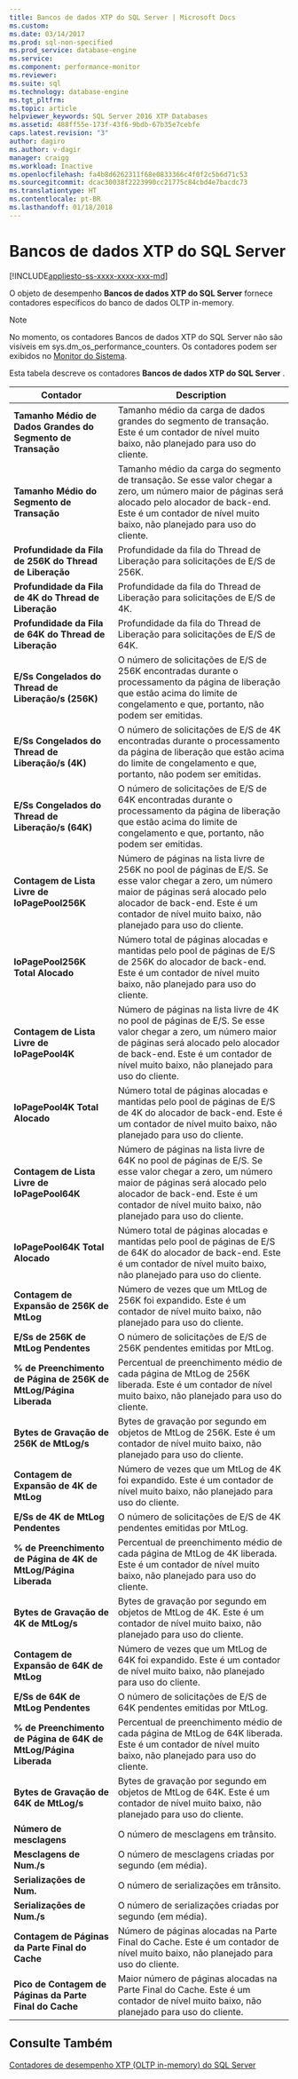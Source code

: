 ```yaml
---
title: Bancos de dados XTP do SQL Server | Microsoft Docs
ms.custom: 
ms.date: 03/14/2017
ms.prod: sql-non-specified
ms.prod_service: database-engine
ms.service: 
ms.component: performance-monitor
ms.reviewer: 
ms.suite: sql
ms.technology: database-engine
ms.tgt_pltfrm: 
ms.topic: article
helpviewer_keywords: SQL Server 2016 XTP Databases
ms.assetid: 488ff55e-173f-43f6-9bdb-67b35e7cebfe
caps.latest.revision: "3"
author: dagiro
ms.author: v-dagir
manager: craigg
ms.workload: Inactive
ms.openlocfilehash: fa4b8d6262311f68e0833366c4f0f2c5b6d71c53
ms.sourcegitcommit: dcac30038f2223990cc21775c84cbd4e7bacdc73
ms.translationtype: HT
ms.contentlocale: pt-BR
ms.lasthandoff: 01/18/2018
---
```

# <a name="sql-server-xtp-databases"></a>Bancos de dados XTP do SQL Server
[!INCLUDE[appliesto-ss-xxxx-xxxx-xxx-md](../../includes/appliesto-ss-xxxx-xxxx-xxx-md.md)]

O objeto de desempenho **Bancos de dados XTP do SQL Server** fornece contadores específicos do banco de dados OLTP in-memory.

> [!NOTE]
>  No momento, os contadores Bancos de dados XTP do SQL Server não são visíveis em sys.dm_os_performance_counters.  Os contadores podem ser exibidos no [Monitor do Sistema](../../relational-databases/performance/start-system-monitor-windows.md).

Esta tabela descreve os contadores **Bancos de dados XTP do SQL Server** .

|Contador|Description| 
|-------------|-----------------|  
|**Tamanho Médio de Dados Grandes do Segmento de Transação**|Tamanho médio da carga de dados grandes do segmento de transação. Este é um contador de nível muito baixo, não planejado para uso do cliente.|
|**Tamanho Médio do Segmento de Transação**|Tamanho médio da carga do segmento de transação. Se esse valor chegar a zero, um número maior de páginas será alocado pelo alocador de back-end. Este é um contador de nível muito baixo, não planejado para uso do cliente.|
|**Profundidade da Fila de 256K do Thread de Liberação**|Profundidade da fila do Thread de Liberação para solicitações de E/S de 256K.|
|**Profundidade da Fila de 4K do Thread de Liberação**|Profundidade da fila do Thread de Liberação para solicitações de E/S de 4K.|
|**Profundidade da Fila de 64K do Thread de Liberação**|Profundidade da fila do Thread de Liberação para solicitações de E/S de 64K.|
|**E/Ss Congelados do Thread de Liberação/s (256K)**|O número de solicitações de E/S de 256K encontradas durante o processamento da página de liberação que estão acima do limite de congelamento e que, portanto, não podem ser emitidas.|
|**E/Ss Congelados do Thread de Liberação/s (4K)**|O número de solicitações de E/S de 4K encontradas durante o processamento da página de liberação que estão acima do limite de congelamento e que, portanto, não podem ser emitidas.|
|**E/Ss Congelados do Thread de Liberação/s (64K)**|O número de solicitações de E/S de 64K encontradas durante o processamento da página de liberação que estão acima do limite de congelamento e que, portanto, não podem ser emitidas.|
|**Contagem de Lista Livre de IoPagePool256K**|Número de páginas na lista livre de 256K no pool de páginas de E/S. Se esse valor chegar a zero, um número maior de páginas será alocado pelo alocador de back-end. Este é um contador de nível muito baixo, não planejado para uso do cliente.|
|**IoPagePool256K Total Alocado**|Número total de páginas alocadas e mantidas pelo pool de páginas de E/S de 256K do alocador de back-end. Este é um contador de nível muito baixo, não planejado para uso do cliente.|
|**Contagem de Lista Livre de IoPagePool4K**|Número de páginas na lista livre de 4K no pool de páginas de E/S. Se esse valor chegar a zero, um número maior de páginas será alocado pelo alocador de back-end. Este é um contador de nível muito baixo, não planejado para uso do cliente.|
|**IoPagePool4K Total Alocado**|Número total de páginas alocadas e mantidas pelo pool de páginas de E/S de 4K do alocador de back-end. Este é um contador de nível muito baixo, não planejado para uso do cliente.|
|**Contagem de Lista Livre de IoPagePool64K**|Número de páginas na lista livre de 64K no pool de páginas de E/S. Se esse valor chegar a zero, um número maior de páginas será alocado pelo alocador de back-end. Este é um contador de nível muito baixo, não planejado para uso do cliente.|
|**IoPagePool64K Total Alocado**|Número total de páginas alocadas e mantidas pelo pool de páginas de E/S de 64K do alocador de back-end. Este é um contador de nível muito baixo, não planejado para uso do cliente.|
|**Contagem de Expansão de 256K de MtLog**|Número de vezes que um MtLog de 256K foi expandido. Este é um contador de nível muito baixo, não planejado para uso do cliente.|
|**E/Ss de 256K de MtLog Pendentes**|O número de solicitações de E/S de 256K pendentes emitidas por MtLog.|
|**% de Preenchimento de Página de 256K de MtLog/Página Liberada**|Percentual de preenchimento médio de cada página de MtLog de 256K liberada. Este é um contador de nível muito baixo, não planejado para uso do cliente.|
|**Bytes de Gravação de 256K de MtLog/s**|Bytes de gravação por segundo em objetos de MtLog de 256K. Este é um contador de nível muito baixo, não planejado para uso do cliente.|
|**Contagem de Expansão de 4K de MtLog**|Número de vezes que um MtLog de 4K foi expandido. Este é um contador de nível muito baixo, não planejado para uso do cliente.|
|**E/Ss de 4K de MtLog Pendentes**|O número de solicitações de E/S de 4K pendentes emitidas por MtLog.|
|**% de Preenchimento de Página de 4K de MtLog/Página Liberada**|Percentual de preenchimento médio de cada página de MtLog de 4K liberada. Este é um contador de nível muito baixo, não planejado para uso do cliente.|
|**Bytes de Gravação de 4K de MtLog/s**|Bytes de gravação por segundo em objetos de MtLog de 4K. Este é um contador de nível muito baixo, não planejado para uso do cliente.|
|**Contagem de Expansão de 64K de MtLog**|Número de vezes que um MtLog de 64K foi expandido. Este é um contador de nível muito baixo, não planejado para uso do cliente.|
|**E/Ss de 64K de MtLog Pendentes**|O número de solicitações de E/S de 64K pendentes emitidas por MtLog.|
|**% de Preenchimento de Página de 64K de MtLog/Página Liberada**|Percentual de preenchimento médio de cada página de MtLog de 64K liberada. Este é um contador de nível muito baixo, não planejado para uso do cliente.|
|**Bytes de Gravação de 64K de MtLog/s**|Bytes de gravação por segundo em objetos de MtLog de 64K. Este é um contador de nível muito baixo, não planejado para uso do cliente.|
|**Número de mesclagens**|O número de mesclagens em trânsito.|
|**Mesclagens de Num./s**|O número de mesclagens criadas por segundo (em média).|
|**Serializações de Num.**|O número de serializações em trânsito.|
|**Serializações de Num./s**|O número de serializações criadas por segundo (em média).|
|**Contagem de Páginas da Parte Final do Cache**|Número de páginas alocadas na Parte Final do Cache. Este é um contador de nível muito baixo, não planejado para uso do cliente.|
|**Pico de Contagem de Páginas da Parte Final do Cache**|Maior número de páginas alocadas na Parte Final do Cache. Este é um contador de nível muito baixo, não planejado para uso do cliente.|


## <a name="see-also"></a>Consulte Também  
[Contadores de desempenho XTP &#40;OLTP in-memory&#41; do SQL Server](../../relational-databases/performance-monitor/sql-server-xtp-in-memory-oltp-performance-counters.md)
